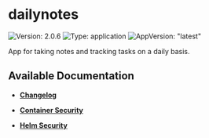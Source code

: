 # dailynotes

![Version: 2.0.6](https://img.shields.io/badge/Version-2.0.6-informational?style=flat-square) ![Type: application](https://img.shields.io/badge/Type-application-informational?style=flat-square) ![AppVersion: "latest"](https://img.shields.io/badge/AppVersion-"latest"-informational?style=flat-square)

App for taking notes and tracking tasks on a daily basis.


## Available Documentation

- [**Changelog**](CHANGELOG)

- [**Container Security**](container-security)

- [**Helm Security**](helm-security)

